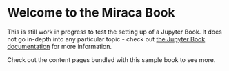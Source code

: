 # Welcome to the Miraca Book

This is still work in progress to test the setting up of a Jupyter Book.
It does not go in-depth into any particular topic - check out [the Jupyter Book documentation](https://jupyterbook.org) for more information.

Check out the content pages bundled with this sample book to see more.

```{tableofcontents}

```
